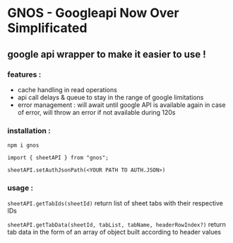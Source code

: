 # GNOS - Googleapi Now Over Simplificated

## google api wrapper to make it easier to use !

### features :

- cache handling in read operations
- api call delays & queue to stay in the range of google limitations
- error management : will await until google API is available again in case of error, will throw an error if not available during 120s

### installation :

`npm i gnos`

`import { sheetAPI } from "gnos";`

`sheetAPI.setAuthJsonPath(<YOUR PATH TO AUTH.JSON>)`

### usage :

`sheetAPI.getTabIds(sheetId)`
return list of sheet tabs with their respective IDs

`sheetAPI.getTabData(sheetId, tabList, tabName, headerRowIndex?)`
return tab data in the form of an array of object built according to header values
